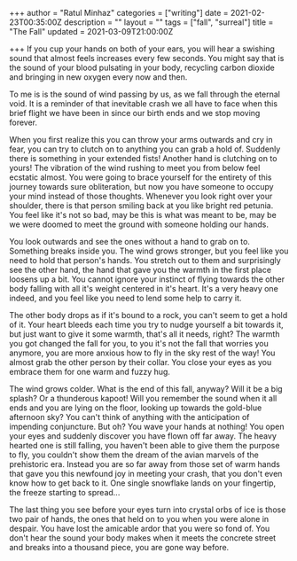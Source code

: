 +++
author = "Ratul Minhaz"
categories = ["writing"]
date = 2021-02-23T00:35:00Z
description = ""
layout = ""
tags = ["fall", "surreal"]
title = "The Fall"
updated = 2021-03-09T21:00:00Z

+++
If you cup your hands on both of your ears, you will hear a swishing sound that almost feels increases every few seconds. You might say that is the sound of your blood pulsating in your body, recycling carbon dioxide and bringing in new oxygen every now and then.

To me is is the sound of wind passing by us, as we fall through the eternal void. It is a reminder of that inevitable crash we all have to face when this brief flight we have been in since our birth ends and we stop moving forever.

When you first realize this you can throw your arms outwards and cry in fear, you can try to clutch on to anything you can grab a hold of. Suddenly there is something in your extended fists! Another hand is clutching on to yours! The vibration of the wind rushing to meet you from below feel ecstatic almost. You were going to brace yourself for the entirety of this journey towards sure obliteration, but now you have someone to occupy your mind instead of those thoughts. Whenever you look right over your shoulder, there is that person smiling back at you like bright red petunia. You feel like it's not so bad, may be this is what was meant to be, may be we were doomed to meet the ground with someone holding our hands.

You look outwards and see the ones without a hand to grab on to. Something breaks inside you. The wind grows stronger, but you feel like you need to hold that person's hands. You stretch out to them and surprisingly see the other hand, the hand that gave you the warmth in the first place loosens up a bit. You cannot ignore your instinct of flying towards the other body falling with all it's weight centered in it's heart. It's a very heavy one indeed, and you feel like you need to lend some help to carry it.

The other body drops as if it's bound to a rock, you can't seem to get a hold of it. Your heart bleeds each time you try to nudge yourself a bit towards it, but just want to give it some warmth, that's all it needs, right? The warmth you got changed the fall for you, to you it's not the fall that worries you anymore, you are more anxious how to fly in the sky rest of the way! You almost grab the other person by their collar. You close your eyes as you embrace them for one warm and fuzzy hug.

The wind grows colder. What is the end of this fall, anyway? Will it be a big splash? Or a thunderous kapoot! Will you remember the sound when it all ends and you are lying on the floor, looking up towards the gold-blue afternoon sky? You can't think of anything with the anticipation of impending conjuncture. But oh? You wave your hands at nothing! You open your eyes and suddenly discover you have flown off far away. The heavy hearted one is still falling, you haven't been able to give them the purpose to fly, you couldn't show them the dream of the avian marvels of the prehistoric era. Instead you are so far away from those set of warm hands that gave you this newfound joy in meeting your crash, that you don't even know how to get back to it. One single snowflake lands on your fingertip, the freeze starting to spread...

The last thing you see before your eyes turn into crystal orbs of ice is those two pair of hands, the ones that held on to you when you were alone in despair. You have lost the amicable ardor that you were so fond of. You don't hear the sound your body makes when it meets the concrete street and breaks into a thousand piece, you are gone way before.